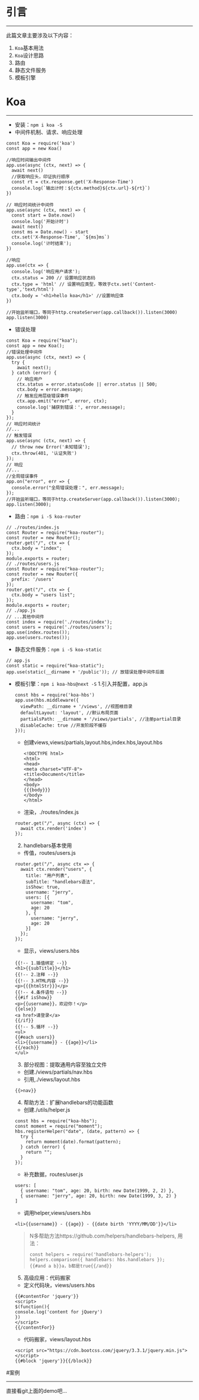 
# 引言
***
此篇文章主要涉及以下内容：
1. `Koa`基本用法
2. `Koa`设计思路
3. 路由
4. 静态文件服务
5. 模板引擎
# Koa
***
- 安装：`npm i koa -S`
- 中间件机制、请求、响应处理
```
const Koa = require('koa')
const app = new Koa()

//响应时间输出中间件
app.use(async (ctx, next) => {
  await next()
  //获取响应头，印证执行顺序
  const rt = ctx.response.get('X-Response-Time')
  console.log(`输出计时：${ctx.method}${ctx.url}-${rt}`)
})

// 响应时间统计中间件
app.use(async (ctx, next) => {
  const start = Date.now()
  console.log('开始计时')
  await next()
  const ms = Date.now() - start
  ctx.set('X-Response-Time', `${ms}ms`)
  console.log('计时结束');
})

//响应
app.use(ctx => {
  console.log('响应用户请求');
  ctx.status = 200 // 设置响应状态码
  ctx.type = 'html' // 设置响应类型，等效于ctx.set('Content-type','text/html')
  ctx.body = '<h1>hello koa</h1>' //设置响应体
})

//开始监听端口，等同于http.createServer(app.callback()).listen(3000)
app.listen(3000)
```
- 错误处理
```
const Koa = require("koa");
const app = new Koa();
//错误处理中间件
app.use(async (ctx, next) => {
  try {
    await next();
  } catch (error) {
    // 响应用户
    ctx.status = error.statusCode || error.status || 500;
    ctx.body = error.message;
    // 触发应用层级错误事件
    ctx.app.emit("error", error, ctx);
    console.log('捕获到错误：', error.message);
  }
});
// 响应时间统计
//...
// 触发错误
app.use(async (ctx, next) => {
  // throw new Error('未知错误');
  ctx.throw(401, '认证失败')
});
// 响应
//...
//全局错误事件
app.on("error", err => {
  console.error("全局错误处理：", err.message);
});
//开始监听端口，等同于http.createServer(app.callback()).listen(3000);
app.listen(3000);
```
- 路由：`npm i -S koa-router`
```
// ./routes/index.js
const Router = require("koa-router");
const router = new Router();
router.get("/", ctx => {
  ctx.body = "index";
});
module.exports = router;
// ./routes/users.js
const Router = require("koa-router");
const router = new Router({
  prefix: '/users'
});
router.get("/", ctx => {
  ctx.body = "users list";
});
module.exports = router;
// ./app.js
// ...其他中间件
const index = require('./routes/index');
const users = require('./routes/users');
app.use(index.routes());
app.use(users.routes());
```
- 静态文件服务：`npm i -S koa-static`
```
// app.js
const static = require("koa-static");
app.use(static(__dirname + '/public')); // 放错误处理中间件后面
```
- 模板引擎：`npm i koa-hbs@next -S`
1.引入并配置，app.js
    ```
    const hbs = require('koa-hbs')
    app.use(hbs.middleware({
      viewPath: __dirname + '/views', //视图根目录
      defaultLayout: 'layout', //默认布局页面
      partialsPath: __dirname + '/views/partials', //注册partial目录
      disableCache: true //开发阶段不缓存
    }));
    ```
  - 创建views,views/partials,layout.hbs,index.hbs,layout.hbs
    ```
    <!DOCTYPE html>
    <html>
    <head>
    <meta charset="UTF-8">
    <title>Document</title>
    </head>
    <body>
    {{{body}}}
    </body>
    </html>
    ```
   - 渲染，./routes/index.js
    ```
    router.get("/", async (ctx) => {
      await ctx.render('index')
    });
    ```
    2. handlebars基本使用
    - 传值，routes/users.js
    ```
    router.get("/", async ctx => {
      await ctx.render("users", {
        title: "用户列表",
        subTitle: "handlebars语法",
        isShow: true,
        username: "jerry",
        users: [{
          username: "tom",
          age: 20
        }, {
          username: "jerry",
          age: 20
        }]
      });
    });
    ```
    - 显示，views/users.hbs
    ```
    {{!-- 1.插值绑定 --}}
    <h1>{{subTitle}}</h1>
    {{!-- 2.注释 --}}
    {{!-- 3.HTML内容 --}}
    <p>{{{htmlStr}}}</p>
    {{!-- 4.条件语句 --}}
    {{#if isShow}}
    <p>{{username}}，欢迎你！</p>
    {{else}}
    <a href>请登录</a>
    {{/if}}
    {{!-- 5.循环 --}}
    <ul>
    {{#each users}}
    <li>{{username}} - {{age}}</li>
    {{/each}}
    </ul>
    ```
    3. 部分视图：提取通用内容至独立文件
    - 创建./views/partials/nav.hbs
    - 引用,./views/layout.hbs
    ```
    {{>nav}}
    ```
    4. 帮助方法：扩展handlebars的功能函数
    - 创建./utils/helper.js
    ```
    const hbs = require("koa-hbs");
    const moment = require("moment");
    hbs.registerHelper("date", (date, pattern) => {
      try {
        return moment(date).format(pattern);
      } catch (error) {
        return "";
      }
    });
    ```
    - 补充数据，routes/user.js
    ```
    users: [
      { username: "tom", age: 20, birth: new Date(1999, 2, 2) },
      { username: "jerry", age: 20, birth: new Date(1999, 3, 2) }
    ]
    ```
    - 调用helper,views/users.hbs
    ```
    <li>{{username}} - {{age}} - {{date birth 'YYYY/MM/DD'}}</li>
    ```
    >N多帮助方法https://github.com/helpers/handlebars-helpers, 用法：
    >```
    >const helpers = require('handlebars-helpers');
    >helpers.comparison({ handlebars: hbs.handlebars });
    >{{#and a b}}a，b都是true{{/and}}
    >```
    5. 高级应用：代码搬家
    - 定义代码块，views/users.hbs
    ```
    {{#contentFor 'jquery'}}
    <script>
    $(function(){
    console.log('content for jQuery')
    })
    </script>
    {{/contentFor}}
    ```
    - 代码搬家，views/layout.hbs
    ```
    <script src="https://cdn.bootcss.com/jquery/3.3.1/jquery.min.js"></script>
    {{#block 'jquery'}}{{/block}}
    ```
#案例
***
直接看git上面的demo吧...